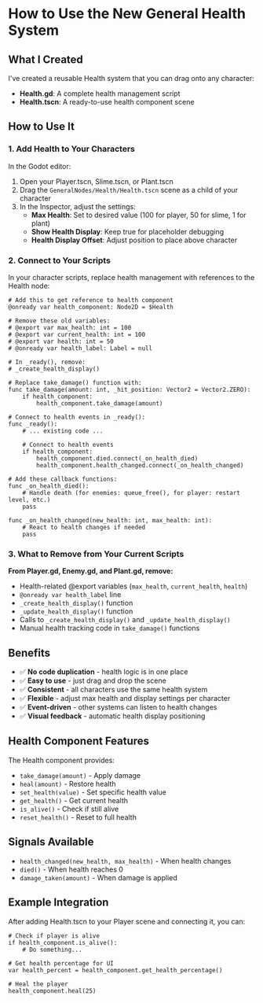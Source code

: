 # How to Use the New General Health System

## What I Created

I've created a reusable Health system that you can drag onto any character:
- **Health.gd**: A complete health management script
- **Health.tscn**: A ready-to-use health component scene

## How to Use It

### 1. Add Health to Your Characters

In the Godot editor:
1. Open your Player.tscn, Slime.tscn, or Plant.tscn
2. Drag the `GeneralNodes/Health/Health.tscn` scene as a child of your character
3. In the Inspector, adjust the settings:
   - **Max Health**: Set to desired value (100 for player, 50 for slime, 1 for plant)
   - **Show Health Display**: Keep true for placeholder debugging
   - **Health Display Offset**: Adjust position to place above character

### 2. Connect to Your Scripts

In your character scripts, replace health management with references to the Health node:

```gdscript
# Add this to get reference to health component
@onready var health_component: Node2D = $Health

# Remove these old variables:
# @export var max_health: int = 100
# @export var current_health: int = 100
# @export var health: int = 50
# @onready var health_label: Label = null

# In _ready(), remove:
# _create_health_display()

# Replace take_damage() function with:
func take_damage(amount: int, _hit_position: Vector2 = Vector2.ZERO):
	if health_component:
		health_component.take_damage(amount)

# Connect to health events in _ready():
func _ready():
	# ... existing code ...
	
	# Connect to health events
	if health_component:
		health_component.died.connect(_on_health_died)
		health_component.health_changed.connect(_on_health_changed)

# Add these callback functions:
func _on_health_died():
	# Handle death (for enemies: queue_free(), for player: restart level, etc.)
	pass

func _on_health_changed(new_health: int, max_health: int):
	# React to health changes if needed
	pass
```

### 3. What to Remove from Your Current Scripts

**From Player.gd, Enemy.gd, and Plant.gd, remove:**
- Health-related @export variables (`max_health`, `current_health`, `health`)
- `@onready var health_label` line
- `_create_health_display()` function
- `_update_health_display()` function
- Calls to `_create_health_display()` and `_update_health_display()`
- Manual health tracking code in `take_damage()` functions

## Benefits

- ✅ **No code duplication** - health logic is in one place
- ✅ **Easy to use** - just drag and drop the scene
- ✅ **Consistent** - all characters use the same health system
- ✅ **Flexible** - adjust max health and display settings per character
- ✅ **Event-driven** - other systems can listen to health changes
- ✅ **Visual feedback** - automatic health display positioning

## Health Component Features

The Health component provides:
- `take_damage(amount)` - Apply damage
- `heal(amount)` - Restore health  
- `set_health(value)` - Set specific health value
- `get_health()` - Get current health
- `is_alive()` - Check if still alive
- `reset_health()` - Reset to full health

## Signals Available

- `health_changed(new_health, max_health)` - When health changes
- `died()` - When health reaches 0
- `damage_taken(amount)` - When damage is applied

## Example Integration

After adding Health.tscn to your Player scene and connecting it, you can:
```gdscript
# Check if player is alive
if health_component.is_alive():
	# Do something...

# Get health percentage for UI
var health_percent = health_component.get_health_percentage()

# Heal the player
health_component.heal(25)
```
